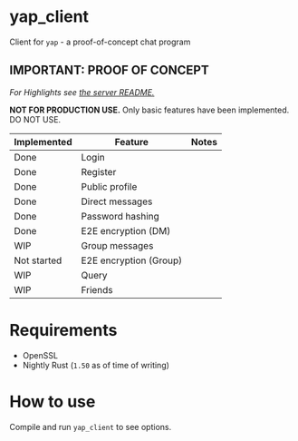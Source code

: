 # yap_client

Client for `yap` - a proof-of-concept chat program

## IMPORTANT: PROOF OF CONCEPT

*For Highlights see [the server README.](https://github.com/rmanosuthi/yap-server)*

**NOT FOR PRODUCTION USE.** Only basic features have been implemented. DO NOT USE.

| Implemented | Feature | Notes |
|-------------|---------|-------|
|Done|Login
|Done|Register
|Done|Public profile
|Done|Direct messages
|Done|Password hashing
|Done|E2E encryption (DM)
|WIP|Group messages
|Not started|E2E encryption (Group)
|WIP|Query
|WIP|Friends

# Requirements

- OpenSSL
- Nightly Rust (`1.50` as of time of writing)

# How to use

Compile and run `yap_client` to see options.
